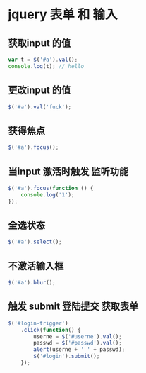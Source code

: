 # jquery 表单 和 输入

## 获取input 的值

```js
var t = $('#a').val();
console.log(t); // hello
```

## 更改input 的值

```js
$('#a').val('fuck');
```

## 获得焦点

```js
$('#a').focus();
```

## 当input 激活时触发 监听功能

```js
$('#a').focus(function () {
    console.log('1');
});
```

## 全选状态

```js
$('#a').select();
```

## 不激活输入框

```js
$('#a').blur();
```

## 触发 submit 登陆提交 获取表单

```js
$('#login-trigger')
    .click(function() {
        userne = $('#userne').val();
        passwd = $('#passwd').val();
        alert(userne + ' ' + passwd);
        $('#login').submit();
    });
```

